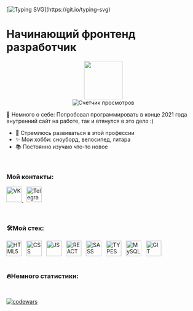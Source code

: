 [![Typing SVG](https://readme-typing-svg.herokuapp.com?font=roboto&size=30&color=2D9ECF&width=600&lines=%D0%9F%D1%80%D0%B8%D0%B2%D0%B5%D1%82+%D0%B2%D1%81%D0%B5%D0%BC+%F0%9F%91%8B%2C+%D0%BC%D0%B5%D0%BD%D1%8F+%D0%B7%D0%BE%D0%B2%D1%83%D1%82+%D0%90%D0%BD%D1%82%D0%BE%D0%BD!)](https://git.io/typing-svg)

# Начинающий фронтенд разработчик

<div id="header" align="center">
  <img class="plastic" src="https://media.giphy.com/media/M9gbBd9nbDrOTu1Mqx/giphy.gif" width="100"/>
</div>
<div align="center">
  <img src="https://komarev.com/ghpvc/?username=AtimoO&style=flat-square&color=blue" alt="Счетчик просмотров"/>
</div>

📖 Немного о себе:
   Попробовал программировать в конце 2021 года внутренний сайт на работе, так и втянулся в это дело :)
   
- 🎯 Стремлюсь развиваться в этой профессии
- ✨ Мои хобби: сноуборд, велосипед, гитара
- 📚 Постоянно изучаю что-то новое

&nbsp;

### Мой контакты:

<a href="https://vk.com/a.timo">
	<img src="https://cdn-icons-png.flaticon.com/512/145/145813.png" width="40" height="40" alt="VK">
</a>
&nbsp;
<a href="https://t.me/at1mo">
	<img src="https://cdn-icons-png.flaticon.com/512/5968/5968804.png" width="40" height="40" alt="Telegram">
</a>

&nbsp;

### 🛠Мой стек:

<div>
	<img src="https://img.icons8.com/color/344/html-5--v1.png" width="40" height="40" alt="HTML5">
	&nbsp;
	<img src="https://img.icons8.com/color/344/css3.png" width="40" height="40" alt="CSS">
	&nbsp;
	<img src="https://cdn-icons-png.flaticon.com/512/5968/5968292.png" width="40" height="40" alt="JS">
	&nbsp;
	<img src="https://cdn-icons-png.flaticon.com/512/1126/1126012.png" width="40" height="40" alt="REACT">
	&nbsp;
	<img src="https://cdn-icons-png.flaticon.com/512/5968/5968358.png" width="40" height="40" alt="SASS">
	&nbsp;
	<img src="https://cdn-icons-png.flaticon.com/512/5968/5968381.png" width="40" height="40" alt="TYPESCRIPT">
	&nbsp;
	<img src="https://img.icons8.com/color/344/mysql-logo.png" width="40" height="40" alt="MySQL">
	&nbsp;
	<img src="https://img.icons8.com/color/344/git.png" width="40" height="40" alt="GIT">
	&nbsp;
</div>
	&nbsp;

### 🔥Немного статистики:
  <img src="https://github-readme-stats.vercel.app/api/top-langs/?username=AtimoO&layout=compact&theme=vision-friendly-dark" alt=""/>
  <img src="http://github-readme-streak-stats.herokuapp.com/?user=AtimoO&theme=dark&background=000000)](https://git.io/streak-stats" alt=""/>
  
[![codewars](https://www.codewars.com/users/AtimoO/badges/small)](https://www.codewars.com/users/AtimoO/badges) 
